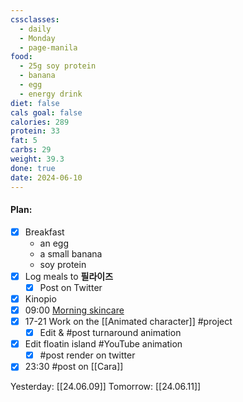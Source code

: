 ```yaml
---
cssclasses:
  - daily
  - Monday
  - page-manila
food:
  - 25g soy protein
  - banana
  - egg
  - energy drink
diet: false
cals goal: false
calories: 289
protein: 33
fat: 5
carbs: 29
weight: 39.3
done: true
date: 2024-06-10
---
```

#### Plan:
- [x] Breakfast
	- an egg
	- a small banana
	- soy protein
- [x] Log meals to **필라이즈**
	- [x] Post on Twitter
- [x] Kinopio
- [x] 09:00 [Morning skincare](AM.png)
- [x] 17-21 Work on the [[Animated character]] #project 
	- [x] Edit & #post turnaround animation
- [x] Edit floatin island #YouTube animation
	- [x] #post render on twitter
- [x] 23:30 #post on [[Cara]]

Yesterday: [[24.06.09]]
Tomorrow: [[24.06.11]]